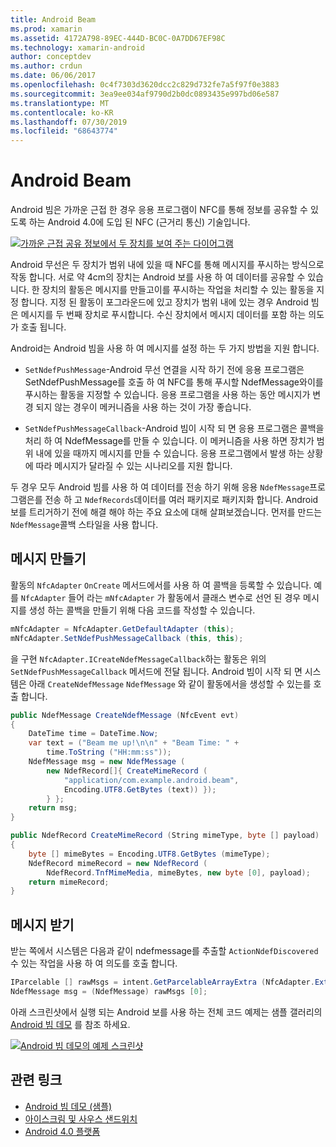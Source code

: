 ```yaml
---
title: Android Beam
ms.prod: xamarin
ms.assetid: 4172A798-89EC-444D-BC0C-0A7DD67EF98C
ms.technology: xamarin-android
author: conceptdev
ms.author: crdun
ms.date: 06/06/2017
ms.openlocfilehash: 0c4f7303d3620dcc2c829d732fe7a5f97f0e3883
ms.sourcegitcommit: 3ea9ee034af9790d2b0dc0893435e997bd06e587
ms.translationtype: MT
ms.contentlocale: ko-KR
ms.lasthandoff: 07/30/2019
ms.locfileid: "68643774"
---
```

# <a name="android-beam"></a>Android Beam

Android 빔은 가까운 근접 한 경우 응용 프로그램이 NFC를 통해 정보를 공유할 수 있도록 하는 Android 4.0에 도입 된 NFC (근거리 통신) 기술입니다.

[![가까운 근접 공유 정보에서 두 장치를 보여 주는 다이어그램](android-beam-images/androidbeam.png)](android-beam-images/androidbeam.png#lightbox)

Android 무선은 두 장치가 범위 내에 있을 때 NFC를 통해 메시지를 푸시하는 방식으로 작동 합니다. 서로 약 4cm의 장치는 Android 보를 사용 하 여 데이터를 공유할 수 있습니다. 한 장치의 활동은 메시지를 만들고이를 푸시하는 작업을 처리할 수 있는 활동을 지정 합니다. 지정 된 활동이 포그라운드에 있고 장치가 범위 내에 있는 경우 Android 빔은 메시지를 두 번째 장치로 푸시합니다. 수신 장치에서 메시지 데이터를 포함 하는 의도가 호출 됩니다.

Android는 Android 빔을 사용 하 여 메시지를 설정 하는 두 가지 방법을 지원 합니다.

-   `SetNdefPushMessage`-Android 무선 연결을 시작 하기 전에 응용 프로그램은 SetNdefPushMessage를 호출 하 여 NFC를 통해 푸시할 NdefMessage와이를 푸시하는 활동을 지정할 수 있습니다. 응용 프로그램을 사용 하는 동안 메시지가 변경 되지 않는 경우이 메커니즘을 사용 하는 것이 가장 좋습니다.

-   `SetNdefPushMessageCallback`-Android 빔이 시작 되 면 응용 프로그램은 콜백을 처리 하 여 NdefMessage를 만들 수 있습니다. 이 메커니즘을 사용 하면 장치가 범위 내에 있을 때까지 메시지를 만들 수 있습니다. 응용 프로그램에서 발생 하는 상황에 따라 메시지가 달라질 수 있는 시나리오를 지원 합니다.


두 경우 모두 Android 빔를 사용 하 여 데이터를 전송 하기 위해 응용 `NdefMessage`프로그램은를 전송 하 고 `NdefRecords`데이터를 여러 패키지로 패키지화 합니다. Android 보를 트리거하기 전에 해결 해야 하는 주요 요소에 대해 살펴보겠습니다. 먼저를 만드는 `NdefMessage`콜백 스타일을 사용 합니다.


## <a name="creating-a-message"></a>메시지 만들기

활동의 `NfcAdapter` `OnCreate` 메서드에서를 사용 하 여 콜백을 등록할 수 있습니다. 예를 `NfcAdapter` 들어 라는 `mNfcAdapter` 가 활동에서 클래스 변수로 선언 된 경우 메시지를 생성 하는 콜백을 만들기 위해 다음 코드를 작성할 수 있습니다.

```csharp
mNfcAdapter = NfcAdapter.GetDefaultAdapter (this);
mNfcAdapter.SetNdefPushMessageCallback (this, this);
```

을 구현 `NfcAdapter.ICreateNdefMessageCallback`하는 활동은 위의 `SetNdefPushMessageCallback` 메서드에 전달 됩니다. Android 빔이 시작 되 면 시스템은 아래 `CreateNdefMessage` `NdefMessage` 와 같이 활동에서을 생성할 수 있는를 호출 합니다.

```csharp
public NdefMessage CreateNdefMessage (NfcEvent evt)
{
    DateTime time = DateTime.Now;
    var text = ("Beam me up!\n\n" + "Beam Time: " +
        time.ToString ("HH:mm:ss"));
    NdefMessage msg = new NdefMessage (
        new NdefRecord[]{ CreateMimeRecord (
            "application/com.example.android.beam",
            Encoding.UTF8.GetBytes (text)) });
        } };
    return msg;
}

public NdefRecord CreateMimeRecord (String mimeType, byte [] payload)
{
    byte [] mimeBytes = Encoding.UTF8.GetBytes (mimeType);
    NdefRecord mimeRecord = new NdefRecord (
        NdefRecord.TnfMimeMedia, mimeBytes, new byte [0], payload);
    return mimeRecord;
}
```


## <a name="receiving-a-message"></a>메시지 받기

받는 쪽에서 시스템은 다음과 같이 ndefmessage를 추출할 `ActionNdefDiscovered` 수 있는 작업을 사용 하 여 의도를 호출 합니다.

```csharp
IParcelable [] rawMsgs = intent.GetParcelableArrayExtra (NfcAdapter.ExtraNdefMessages);
NdefMessage msg = (NdefMessage) rawMsgs [0];
```

아래 스크린샷에서 실행 되는 Android 보를 사용 하는 전체 코드 예제는 샘플 갤러리의 [Android 빔 데모](https://docs.microsoft.com/samples/xamarin/monodroid-samples/androidbeamdemo) 를 참조 하세요.

[![Android 빔 데모의 예제 스크린샷](android-beam-images/24.png)](android-beam-images/24.png#lightbox)



## <a name="related-links"></a>관련 링크

- [Android 빔 데모 (샘플)](https://docs.microsoft.com/samples/xamarin/monodroid-samples/androidbeamdemo)
- [아이스크림 및 사우스 샌드위치](http://www.android.com/about/ice-cream-sandwich/)
- [Android 4.0 플랫폼](https://developer.android.com/sdk/android-4.0.html)

